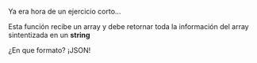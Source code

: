Ya era hora de un ejercicio corto...

Esta función recibe un array y debe retornar toda la información del array sintentizada en un **string**

¿En que formato? ¡JSON!